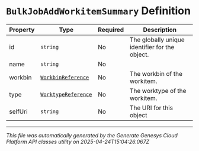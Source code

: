 # `BulkJobAddWorkitemSummary` Definition

| Property | Type | Required | Description |
|----------|------|----------|-------------|
| id | `string` | No | The globally unique identifier for the object. |
| name | `string` | No |  |
| workbin | [`WorkbinReference`](workbinreference-definition.md) | No | The workbin of the workitem. |
| type | [`WorktypeReference`](worktypereference-definition.md) | No | The worktype of the workitem. |
| selfUri | `string` | No | The URI for this object |

---

*This file was automatically generated by the Generate Genesys Cloud Platform API classes utility on 2025-04-24T15:04:26.067Z*